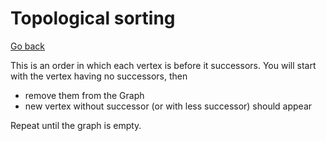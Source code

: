 # Topological sorting

[Go back](..#sorting-and-search)

This is an order in which each vertex is before it successors. You will start
with the vertex having no successors, then

* remove them from the Graph
* new vertex without successor (or with less successor) should appear

Repeat until the graph is empty.